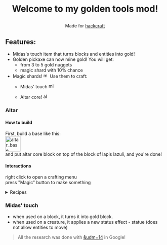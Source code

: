 # <p align=center> Welcome to my golden tools mod! </p>
<p align=center> Made for <a href=https://hackcraft.hackclub.com/>hackcraft</a></p>

## Features:
- Midas's touch item that turns blocks and entities into gold!
- Golden pickaxe can now mine gold! You will get:
    - from 3 to 5 gold nuggets
    - magic shard with 10% chance
- Magic shards! <img width="16" height="16" alt="magic_shard" src="https://github.com/user-attachments/assets/014371cb-0f71-439a-89d5-b55255feb867" />
 Use them to craft:
    - Midas' touch <img width="16" height="16" alt="midas_touch" src="https://github.com/user-attachments/assets/cc0c2fd3-ff57-497a-ae6d-4ea2fd3804cc" />


    - Altar core! <img width="16" height="16" alt="altar_core" src="https://github.com/user-attachments/assets/9c3d4455-a855-41ea-9146-40c58b19e4a9" />


### Altar  
#### How to build
First, build a base like this:  
<img width="48" height="48" alt="altar_base" src="https://github.com/user-attachments/assets/0a19aee2-7c33-493e-818e-8560b6ef3e06" />  
and put altar core block on top of the block of lapis lazuli, and you're done!

#### Interactions
right click to open a crafting menu  
press "Magic" button to make something

<details>
    
<summary>Recipes</summary> 

- Altar core    

<img width="378" height="203" alt="image" src="https://github.com/user-attachments/assets/4ebd9cb3-a3fe-44d6-9d08-71161d2960b2" />  

- Midas' touch (unordered)

<img width="496" height="235" alt="image" src="https://github.com/user-attachments/assets/250db847-ece4-4034-9b67-1c2dfaa9a6e6" />

- To repair damaged golden tool, put it into central slot of the altar

</details>

### Midas' touch
- when used on a block, it turns it into gold block.
- when used on a creature, it applies a new status effect - statue (does not allow entities to move) 

> All the research was done with [&udm=14](https://udm14.com/) in Google!
